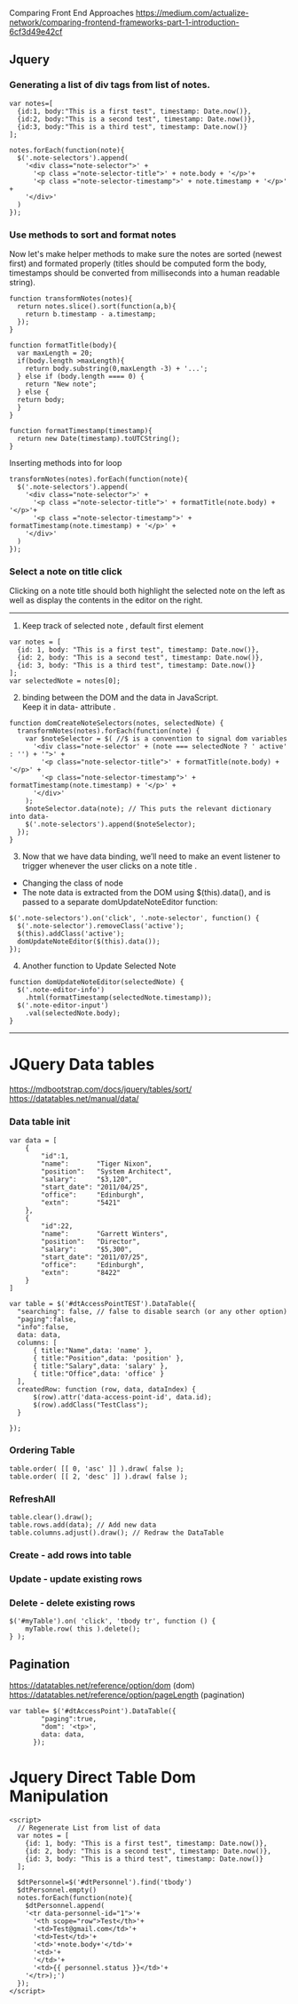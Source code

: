 Comparing Front End Approaches
https://medium.com/actualize-network/comparing-frontend-frameworks-part-1-introduction-6cf3d49e42cf
## Jquery 

### Generating a list of div tags from list of notes. 
```
var notes=[
  {id:1, body:"This is a first test", timestamp: Date.now()},
  {id:2, body:"This is a second test", timestamp: Date.now()},
  {id:3, body:"This is a third test", timestamp: Date.now()}  
];

notes.forEach(function(note){
  $('.note-selectors').append(
    '<div class="note-selector">' +
      '<p class ="note-selector-title">' + note.body + '</p>'+
      '<p class ="note-selector-timestamp">' + note.timestamp + '</p>' +
    '</div>'
  )
});
```

### Use methods to sort and format notes
Now let's make helper methods to make sure the notes are sorted (newest first) and formated properly (titles should be computed form the body, timestamps should be converted from milliseconds into a human readable string).
```
function transformNotes(notes){
  return notes.slice().sort(function(a,b){
    return b.timestamp - a.timestamp;
  });
}

function formatTitle(body){
  var maxLength = 20;
  if(body.length >maxLength){
    return body.substring(0,maxLength -3) + '...';
  } else if (body.length ==== 0) {
    return "New note";
  } else {
  return body;
  }
}

function formatTimestamp(timestamp){
  return new Date(timestamp).toUTCString();
}
```
Inserting methods into for loop
```
transformNotes(notes).forEach(function(note){
  $('.note-selectors').append(
    '<div class="note-selector">' +
      '<p class ="note-selector-title">' + formatTitle(note.body) + '</p>'+
      '<p class ="note-selector-timestamp">' + formatTimestamp(note.timestamp) + '</p>' +
    '</div>'
  )
});
```
### Select a note on title click
Clicking on a note title should both highlight the selected note on the left as well as display the contents in the editor on the right. 

***
1. Keep track of selected note , default first element
```
var notes = [
  {id: 1, body: "This is a first test", timestamp: Date.now()},
  {id: 2, body: "This is a second test", timestamp: Date.now()},
  {id: 3, body: "This is a third test", timestamp: Date.now()}
];
var selectedNote = notes[0];
```
2. binding between the DOM and the data in JavaScript.   
Keep it in data- attribute . 
```
function domCreateNoteSelectors(notes, selectedNote) {
  transformNotes(notes).forEach(function(note) {
    var $noteSelector = $( //$ is a convention to signal dom variables
      '<div class="note-selector' + (note === selectedNote ? ' active' : '') + '">' +
        '<p class="note-selector-title">' + formatTitle(note.body) + '</p>' +
        '<p class="note-selector-timestamp">' + formatTimestamp(note.timestamp) + '</p>' +
      '</div>'
    );
    $noteSelector.data(note); // This puts the relevant dictionary into data- 
    $('.note-selectors').append($noteSelector);
  });
}
```
3. Now that we have data binding, we’ll need to make an event listener to trigger whenever the user clicks on a note title . 
- Changing the class of node
- The note data is extracted from the DOM using $(this).data(), and is passed to a separate domUpdateNoteEditor function:
```
$('.note-selectors').on('click', '.note-selector', function() {
  $('.note-selector').removeClass('active');
  $(this).addClass('active');
  domUpdateNoteEditor($(this).data());
});
```
4. Another function to Update Selected Note
```
function domUpdateNoteEditor(selectedNote) {
  $('.note-editor-info')
    .html(formatTimestamp(selectedNote.timestamp));
  $('.note-editor-input')
    .val(selectedNote.body);
}
```
***

# JQuery Data tables

https://mdbootstrap.com/docs/jquery/tables/sort/
https://datatables.net/manual/data/
### Data table init
```
var data = [
    {   
        "id":1,
        "name":       "Tiger Nixon",
        "position":   "System Architect",
        "salary":     "$3,120",
        "start_date": "2011/04/25",
        "office":     "Edinburgh",
        "extn":       "5421"
    },
    {
        "id":22,
        "name":       "Garrett Winters",
        "position":   "Director",
        "salary":     "$5,300",
        "start_date": "2011/07/25",
        "office":     "Edinburgh",
        "extn":       "8422"
    }
]

var table = $('#dtAccessPointTEST').DataTable({
  "searching": false, // false to disable search (or any other option)
  "paging":false,
  "info":false,
  data: data,
  columns: [
      { title:"Name",data: 'name' },
      { title:"Position",data: 'position' },
      { title:"Salary",data: 'salary' },
      { title:"Office",data: 'office' }
  ],
  createdRow: function (row, data, dataIndex) {
      $(row).attr('data-access-point-id', data.id);
      $(row).addClass("TestClass");
  }

});
```
### Ordering Table
```
table.order( [[ 0, 'asc' ]] ).draw( false );
table.order( [[ 2, 'desc' ]] ).draw( false );

```
### RefreshAll
```
table.clear().draw();
table.rows.add(data); // Add new data
table.columns.adjust().draw(); // Redraw the DataTable
```
### Create - add rows into table
### Update - update existing rows
### Delete - delete existing rows
```
$('#myTable').on( 'click', 'tbody tr', function () {
    myTable.row( this ).delete();
} );
```
## Pagination 
https://datatables.net/reference/option/dom (dom)  
https://datatables.net/reference/option/pageLength (pagination)
```
var table= $('#dtAccessPoint').DataTable({
        "paging":true,
        "dom": '<tp>',
        data: data,
      });
```

# Jquery Direct Table Dom Manipulation
```
<script>
  // Regenerate List from list of data 
  var notes = [
    {id: 1, body: "This is a first test", timestamp: Date.now()},
    {id: 2, body: "This is a second test", timestamp: Date.now()},
    {id: 3, body: "This is a third test", timestamp: Date.now()}
  ];

  $dtPersonnel=$('#dtPersonnel').find('tbody')
  $dtPersonnel.empty()
  notes.forEach(function(note){
    $dtPersonnel.append(
    '<tr data-personnel-id="1">'+
      '<th scope="row">Test</th>'+
      '<td>Test@gmail.com</td>'+
      '<td>Test</td>'+
      '<td>'+note.body+'</td>'+
      '<td>'+
      '</td>'+
      '<td>{{ personnel.status }}</td>'+
    '</tr>);')
  });
</script>
```
